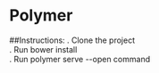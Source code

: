 # Polymer
##Instructions:
. Clone the project <br />
. Run bower install <br />
. Run polymer serve --open command 
